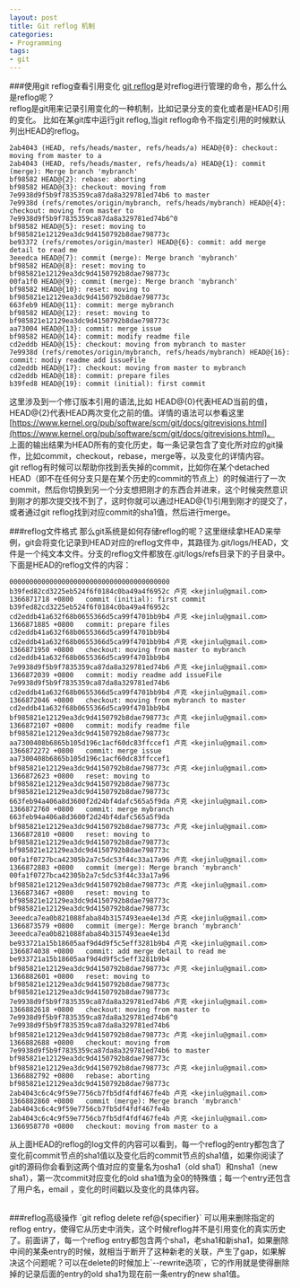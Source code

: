 ```yaml
---
layout: post
title: Git reflog 机制
categories:
- Programming
tags:
- git
---
```

###使用git reflog查看引用变化
[git reflog](https://www.kernel.org/pub/software/scm/git/docs/git-reflog.html)是对reflog进行管理的命令，那么什么是reflog呢？   
reflog是git用来记录引用变化的一种机制，比如记录分支的变化或者是HEAD引用的变化。 
比如在某git库中运行git reflog,当git reflog命令不指定引用的时候默认列出HEAD的reflog。

	2ab4043 (HEAD, refs/heads/master, refs/heads/a) HEAD@{0}: checkout: moving from master to a
	2ab4043 (HEAD, refs/heads/master, refs/heads/a) HEAD@{1}: commit (merge): Merge branch 'mybranch'
	bf98582 HEAD@{2}: rebase: aborting
	bf98582 HEAD@{3}: checkout: moving from 7e9938d9f5b9f7835359ca87da8a329781ed74b6 to master
	7e9938d (refs/remotes/origin/mybranch, refs/heads/mybranch) HEAD@{4}: checkout: moving from master to 7e9938d9f5b9f7835359ca87da8a329781ed74b6^0
	bf98582 HEAD@{5}: reset: moving to bf985821e12129ea3dc9d4150792b8dae798773c
	be93372 (refs/remotes/origin/master) HEAD@{6}: commit: add merge detail to read me
	3eeedca HEAD@{7}: commit (merge): Merge branch 'mybranch'
	bf98582 HEAD@{8}: reset: moving to bf985821e12129ea3dc9d4150792b8dae798773c
	00fa1f0 HEAD@{9}: commit (merge): Merge branch 'mybranch'
	bf98582 HEAD@{10}: reset: moving to bf985821e12129ea3dc9d4150792b8dae798773c
	663feb9 HEAD@{11}: commit: merge mybranch
	bf98582 HEAD@{12}: reset: moving to bf985821e12129ea3dc9d4150792b8dae798773c
	aa73004 HEAD@{13}: commit: merge issue
	bf98582 HEAD@{14}: commit: modify readme file
	cd2eddb HEAD@{15}: checkout: moving from mybranch to master
	7e9938d (refs/remotes/origin/mybranch, refs/heads/mybranch) HEAD@{16}: commit: modiy readme add issueFile
	cd2eddb HEAD@{17}: checkout: moving from master to mybranch
	cd2eddb HEAD@{18}: commit: prepare files
	b39fed8 HEAD@{19}: commit (initial): first commit
  
这里涉及到一个修订版本引用的语法,比如 HEAD@{0}代表HEAD当前的值，HEAD@{2}代表HEAD两次变化之前的值。详情的语法可以参看这里 [https://www.kernel.org/pub/software/scm/git/docs/gitrevisions.html](https://www.kernel.org/pub/software/scm/git/docs/gitrevisions.html)。   
上面的输出结果为HEAD所有的变化历史，每一条记录包含了变化所对应的git操作，比如commit，checkout，rebase，merge等，以及变化的详情内容。      
git reflog有时候可以帮助你找到丢失掉的commit，比如你在某个detached HEAD（即不在任何分支只是在某个历史的commit的节点上）的时候进行了一次commit，然后你切换到另一个分支想把刚才的东西合并进来，这个时候突然意识到刚才的那次提交找不到了，这时你就可以通过HEAD@{1}引用到刚才的提交了，或者通过git reflog找到对应commit的sha1值，然后进行merge。
<br>

###reflog文件格式
那么git系统是如何存储reflog的呢？这里继续拿HEAD来举例，git会将变化记录到HEAD对应的reflog文件中，其路径为.git/logs/HEAD，文件是一个纯文本文件。分支的reflog文件都放在.git/logs/refs目录下的子目录中。
下面是HEAD的reflog文件的内容：

    0000000000000000000000000000000000000000 b39fed82cd3225eb524f6f0184c0ba49a4f6952c 卢克 <kejinlu@gmail.com> 1366871718 +0800	commit (initial): first commit
    b39fed82cd3225eb524f6f0184c0ba49a4f6952c cd2eddb41a632f68b0655366d5ca99f4701bb9b4 卢克 <kejinlu@gmail.com> 1366871885 +0800	commit: prepare files
    cd2eddb41a632f68b0655366d5ca99f4701bb9b4 cd2eddb41a632f68b0655366d5ca99f4701bb9b4 卢克 <kejinlu@gmail.com> 1366871950 +0800	checkout: moving from master to mybranch
    cd2eddb41a632f68b0655366d5ca99f4701bb9b4 7e9938d9f5b9f7835359ca87da8a329781ed74b6 卢克 <kejinlu@gmail.com> 1366872039 +0800	commit: modiy readme add issueFile
    7e9938d9f5b9f7835359ca87da8a329781ed74b6 cd2eddb41a632f68b0655366d5ca99f4701bb9b4 卢克 <kejinlu@gmail.com> 1366872046 +0800	checkout: moving from mybranch to master
    cd2eddb41a632f68b0655366d5ca99f4701bb9b4 bf985821e12129ea3dc9d4150792b8dae798773c 卢克 <kejinlu@gmail.com> 1366872107 +0800	commit: modify readme file
    bf985821e12129ea3dc9d4150792b8dae798773c aa7300408b6865b105d196c1acf60dc83ffccef1 卢克 <kejinlu@gmail.com> 1366872272 +0800	commit: merge issue
    aa7300408b6865b105d196c1acf60dc83ffccef1 bf985821e12129ea3dc9d4150792b8dae798773c 卢克 <kejinlu@gmail.com> 1366872623 +0800	reset: moving to bf985821e12129ea3dc9d4150792b8dae798773c
    bf985821e12129ea3dc9d4150792b8dae798773c 663feb94a406a8d3600f2d24bf4dafc565a5f9da 卢克 <kejinlu@gmail.com> 1366872760 +0800	commit: merge mybranch
    663feb94a406a8d3600f2d24bf4dafc565a5f9da bf985821e12129ea3dc9d4150792b8dae798773c 卢克 <kejinlu@gmail.com> 1366872810 +0800	reset: moving to bf985821e12129ea3dc9d4150792b8dae798773c
    bf985821e12129ea3dc9d4150792b8dae798773c 00fa1f0727bca42305b2a7c5dc53f44c33a17a96 卢克 <kejinlu@gmail.com> 1366872883 +0800	commit (merge): Merge branch 'mybranch'
    00fa1f0727bca42305b2a7c5dc53f44c33a17a96 bf985821e12129ea3dc9d4150792b8dae798773c 卢克 <kejinlu@gmail.com> 1366873467 +0800	reset: moving to bf985821e12129ea3dc9d4150792b8dae798773c
    bf985821e12129ea3dc9d4150792b8dae798773c 3eeedca7ea0b821088faba84b3157493eae4e13d 卢克 <kejinlu@gmail.com> 1366873579 +0800	commit (merge): Merge branch 'mybranch'
    3eeedca7ea0b821088faba84b3157493eae4e13d be933721a15b18605aaf9d4d9f5c5eff3281b9b4 卢克 <kejinlu@gmail.com> 1366874038 +0800	commit: add merge detail to read me
    be933721a15b18605aaf9d4d9f5c5eff3281b9b4 bf985821e12129ea3dc9d4150792b8dae798773c 卢克 <kejinlu@gmail.com> 1366882601 +0800	reset: moving to bf985821e12129ea3dc9d4150792b8dae798773c
    bf985821e12129ea3dc9d4150792b8dae798773c 7e9938d9f5b9f7835359ca87da8a329781ed74b6 卢克 <kejinlu@gmail.com> 1366882618 +0800	checkout: moving from master to 7e9938d9f5b9f7835359ca87da8a329781ed74b6^0
    7e9938d9f5b9f7835359ca87da8a329781ed74b6 bf985821e12129ea3dc9d4150792b8dae798773c 卢克 <kejinlu@gmail.com> 1366882688 +0800	checkout: moving from 7e9938d9f5b9f7835359ca87da8a329781ed74b6 to master
    bf985821e12129ea3dc9d4150792b8dae798773c bf985821e12129ea3dc9d4150792b8dae798773c 卢克 <kejinlu@gmail.com> 1366882792 +0800	rebase: aborting
    bf985821e12129ea3dc9d4150792b8dae798773c 2ab4043c6c4c9f59e7756cb7fb5df4fdf467fe4b 卢克 <kejinlu@gmail.com> 1366882860 +0800	commit (merge): Merge branch 'mybranch'
    2ab4043c6c4c9f59e7756cb7fb5df4fdf467fe4b 2ab4043c6c4c9f59e7756cb7fb5df4fdf467fe4b 卢克 <kejinlu@gmail.com> 1366958770 +0800	checkout: moving from master to a

从上面HEAD的reflog的log文件的内容可以看到，每一个reflog的entry都包含了变化前commit节点的sha1值以及变化后的commit节点的sha1值，如果你阅读了git的源码你会看到这两个值对应的变量名为osha1（old sha1）和nsha1（new sha1），第一次commit对应变化的old sha1值为全0的特殊值；每一个entry还包含了用户名，email ，变化的时间戳以及变化的具体内容。

<br>
###reflog高级操作
`git reflog delete ref@{specifier}` 可以用来删除指定的reflog entry，使得它从历史中消失，这个时候reflog并不是引用变化的真实历史了。前面讲了，每一个reflog entry都包含两个sha1，老sha1和新sha1，如果删除中间的某条entry的时候，就相当于断开了这种新老的关联，产生了gap，如果解决这个问题呢？可以在delete的时候加上`--rewrite选项`，它的作用就是使得删除掉的记录后面的entry的old sha1为现在前一条entry的new sha1值。